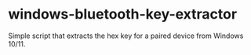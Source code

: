 # windows-bluetooth-key-extractor
Simple script that extracts the hex key for a paired device from Windows 10/11.
